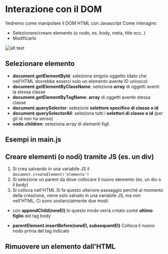 # Interazione con il DOM
Vedremo come manipolare il DOM HTML con Javascript
Come interagire:
* Selezionare/creare elemento (o nodo, es. body, meta, title ecc..)
* Modificarlo

![alt text](https://upload.wikimedia.org/wikipedia/commons/thumb/5/5a/DOM-model.svg/1200px-DOM-model.svg.png)
## Selezionare elemento
* **document.getElementById**: seleziona singolo oggetto (dato che nell'HTML dovrebbe esserci solo un elemento avente ID univoco)
* **document.getElementByClassName**: seleziona **array** di oggetti aventi la stessa classe
* **document.getElementByTagName**: **array** di oggetti avente stessa classe
* **document.querySelector**: selezione **selettore specifico di classe o id**
* **document.querySelectorAll**: seleziona tutti i **selettori di classe o id** (per gli id non ha senso)
* **node.children**: seleziona array di elementi figli
## Esempi in main.js
## Creare elementi (o nodi) tramite JS (es. un div)
1. Si crea salvando in una variabile JS il `document.createElement('elemento')`
2. Si selezione un parent da dove collocare il nuovo elemento (es. un div o il body)
3. Si colloca nell'HTML
Si fa questo ulteriore passaggio perché al momento della creazione, viene solo salvato in una variabile JS, ma non nell'HTML.
Ci sono sostanzialmente due modi:
* con **appendChild(newEl)**
In questo modo verrà creato come **ultimo figlio** del tag body

* **parentElement.insertBefore(newEl, subsequentEl)**
Colloca il nuovo nodo prima del tag indicato
## Rimuovere un elemento dall'HTML
